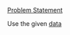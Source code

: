 [Problem Statement](https://colab.research.google.com/drive/1wpIyEVsRUJLQ_De4zgHrZ3nt3_vbzPZu)

Use the given [data](./data)

